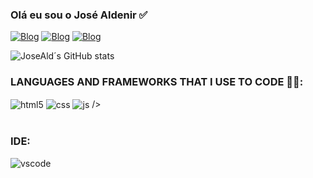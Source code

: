 ### Olá eu sou o José Aldenir ✅

[![Blog](https://img.shields.io/badge/Instagram-E4405F?style=for-the-badge&logo=instagram&logoColor=white)](https://www.instagram.com/jouzefi/)
[![Blog](https://img.shields.io/badge/Gmail-D14836?style=for-the-badge&logo=gmail&logoColor=white)](mailto:josealdenir902@gmail.com)
[![Blog](https://img.shields.io/badge/Discord-7289DA?style=for-the-badge&logo=discord&logoColor=white)](https://discord.gg/MyhDKcUx)




![JoseAld´s GitHub stats](https://github-readme-stats.vercel.app/api?username=JoseAld&show_icons=true&theme=radical)

### LANGUAGES AND FRAMEWORKS THAT I USE TO CODE 👨‍💻:

<div style="display: inline_block">
  <img align="center" alt="html5" src="https://img.shields.io/badge/HTML5-E34F26?style=for-the-badge&logo=html5&logoColor=white" />
  <img align="center" alt="css" src=https://img.shields.io/badge/CSS-239120?&style=for-the-badge&logo=css3&logoColor=white />
  <img align="center" alt="js" src=https://img.shields.io/badge/JavaScript-323330?style=for-the-badge&logo=javascript&logoColor=F7DF1E />
 />

</div><br/>

### IDE:
<div style="display: inline_block">
  <img align="center" alt="vscode" src=https://img.shields.io/badge/Visual_Studio_Code-0078D4?style=for-the-badge&logo=visual%20studio%20code&logoColor=white
 />
 
